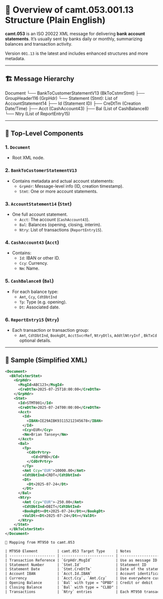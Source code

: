 # 📄 Overview of camt.053.001.13 Structure (Plain English)

**camt.053** is an ISO 20022 XML message for delivering **bank account statements**. It’s usually sent by banks daily or monthly, summarizing balances and transaction activity.

Version `001.13` is the latest and includes enhanced structures and more metadata.

---

## 🏗️ Message Hierarchy
Document
└── BankToCustomerStatementV13 (BkToCstmrStmt)
├── GroupHeader116 (GrpHdr)
└── Statement (Stmt): List of AccountStatement14
├── Id (Statement ID)
├── CreDtTm (Creation Date/Time)
├── Acct (CashAccount43)
├── Bal (List of CashBalance8)
└── Ntry (List of ReportEntry15)

---

## 🔹 Top-Level Components

### 1. `Document`
- Root XML node.

### 2. `BankToCustomerStatementV13`
- Contains metadata and actual account statements:
  - `GrpHdr`: Message-level info (ID, creation timestamp).
  - `Stmt`: One or more account statements.

### 3. `AccountStatement14` (`Stmt`)
- One full account statement.
  - `Acct`: The account (`CashAccount43`).
  - `Bal`: Balances (opening, closing, interim).
  - `Ntry`: List of transactions (`ReportEntry15`).

### 4. `CashAccount43` (`Acct`)
- Contains:
  - `Id`: IBAN or other ID.
  - `Ccy`: Currency.
  - `Nm`: Name.

### 5. `CashBalance8` (`Bal`)
- For each balance type:
  - `Amt`, `Ccy`, `CdtDbtInd`
  - `Tp`: Type (e.g. opening).
  - `Dt`: Associated date.

### 6. `ReportEntry15` (`Ntry`)
- Each transaction or transaction group:
  - `Amt`, `CdtDbtInd`, `BookgDt`, `AcctSvcrRef`, `NtryDtls`, `AddtlNtryInf` , `BkTxCd` optional details.

---

## 🧾 Sample (Simplified XML)

```xml
<Document>
  <BkToCstmrStmt>
    <GrpHdr>
      <MsgId>ABC123</MsgId>
      <CreDtTm>2025-07-25T10:00:00</CreDtTm>
    </GrpHdr>
    <Stmt>
      <Id>STMT001</Id>
      <CreDtTm>2025-07-24T00:00:00</CreDtTm>
      <Acct>
        <Id>
          <IBAN>IE29AIBK93115212345678</IBAN>
        </Id>
        <Ccy>EUR</Ccy>
        <Nm>Brian Tansey</Nm>
      </Acct>
      <Bal>
        <Tp>
          <CdOrPrtry>
            <Cd>OPBD</Cd>
          </CdOrPrtry>
        </Tp>
        <Amt Ccy="EUR">10000.00</Amt>
        <CdtDbtInd>CRDT</CdtDbtInd>
        <Dt>
          <Dt>2025-07-24</Dt>
        </Dt>
      </Bal>
      <Ntry>
        <Amt Ccy="EUR">-250.00</Amt>
        <CdtDbtInd>DBIT</CdtDbtInd>
        <BookgDt><Dt>2025-07-24</Dt></BookgDt>
        <ValDt><Dt>2025-07-24</Dt></ValDt>
      </Ntry>
    </Stmt>
  </BkToCstmrStmt>
</Document>

🔁 Mapping from MT950 to camt.053

| MT950 Element         | camt.053 Target Type     | Notes                             |
| --------------------- | ------------------------ | --------------------------------- |
| Transaction Reference | `GrpHdr.MsgId`           | Use as message ID                 |
| Statement Number      | `Stmt.Id`                | Statement ID                      |
| Statement Date        | `Stmt.CreDtTm`           | Date of the statement             |
| Account IBAN          | `Acct.Id.IBAN`           | Account identification            |
| Currency              | `Acct.Ccy`, `Amt.Ccy`    | Use everywhere currency is needed |
| Opening Balance       | `Bal` with type = "OPBD" | Credit or debit                   |
| Closing Balance       | `Bal` with type = "CLBD" |                                   |
| Transactions          | `Ntry` entries           | Each MT950 transaction = 1 Ntry   |
